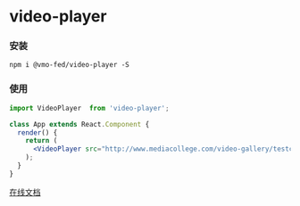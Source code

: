 # video-player

### 安装

```shell
npm i @vmo-fed/video-player -S
```

### 使用

```jsx
import VideoPlayer  from 'video-player';

class App extends React.Component {
  render() {
    return (
      <VideoPlayer src="http://www.mediacollege.com/video-gallery/testclips/20051210-w50s_56K.flv" />
    );
  }
}
```

[在线文档](https://vmo-fed.github.io/video-player/doc/#/video-player/doc/video-player)
